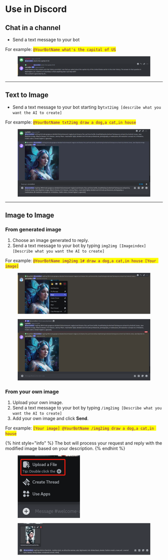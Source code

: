 # Use in Discord

## Chat in a channel

* Send a text message to your bot

For example: <mark style="color:purple;">`@YourBotName what's the capital of US`</mark>

<figure><img src="../.gitbook/assets/image (18).png" alt=""><figcaption></figcaption></figure>

***

## Text to Image

* Send a text message to your bot starting by`txt2img [describe what you want the AI to create]`&#x20;

For example: <mark style="color:purple;">`@YourBotName txt2img draw a dog,a cat,in house`</mark>

<figure><img src="../.gitbook/assets/image (19).png" alt=""><figcaption></figcaption></figure>

***

## Image to Image

### From generated image

1. Choose an image generated to reply.
2. Send a text message to your bot  by typing `img2img [Imageindex] [Describe what you want the AI to create]`

For example:  <mark style="color:purple;">`@YourBotName img2img 1# draw a dog,a cat,in house [Your image]`</mark>

<figure><img src="../.gitbook/assets/image (20).png" alt=""><figcaption></figcaption></figure>

<figure><img src="../.gitbook/assets/image (26).png" alt=""><figcaption></figcaption></figure>

### From  your own image

1. Upload your own image.
2. Send a text message to your bot by typing `/img2img [Describe what you want the AI to create]`&#x20;
3. Add your own image and click **Send**.

For example: <mark style="color:purple;">`[Your image] @YourBotName /img2img draw a dog,a cat,in house`</mark>

{% hint style="info" %}
The bot will process your request and reply with the modified image based on your description.
{% endhint %}

<div align="left">

<figure><img src="../.gitbook/assets/image (24).png" alt=""><figcaption></figcaption></figure>

</div>

<figure><img src="../.gitbook/assets/image (25).png" alt=""><figcaption></figcaption></figure>
